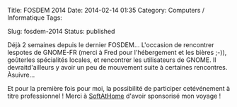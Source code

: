 Title: FOSDEM 2014
Date: 2014-02-14 01:35
Category: Computers / Informatique
Tags: <?xml version="1.0" encoding="utf-8"?>

Slug: fosdem-2014
Status: published

Déjà 2 semaines depuis le dernier FOSDEM... L'occasion de rencontrer lespotes de GNOME-FR (merci à Fred pour l'hébergement et les bières ;-)), goûterles spécialités locales, et rencontrer les utilisateurs de GNOME. Il devraitd'ailleurs y avoir un peu de mouvement suite à certaines rencontres. Àsuivre…

Et pour la première fois pour moi, la possibilité de participer cetévénement à titre professionnel ! Merci à [SoftAtHome](\%22http://softathome.com\%22) d'avoir sponsorisé mon voyage !
